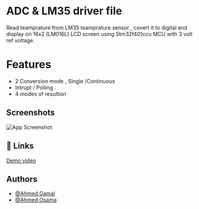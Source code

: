 
# ADC & LM35 driver file

Read teamprature from LM35 teamprature sensor , covert it to digital and display on 
16x2 (LM016L) LCD screen using Stm32f401ccu MCU with 3 volt ref voltage. 



# Features

- 2 Conversion mode , Single /Continuous 
- Intrupt / Polling .
- 4 modes of resultion
  


## Screenshots

![App Screenshot](https://lh6.googleusercontent.com/tRrf64fwsWy216urhJaim2WviHA5ly4FezU2PjNRVL11JUh8Yc2Edxk31uIcMkah4-o=w2400)

  
## 🔗 Links
[Demo video](https://drive.google.com/drive/folders/1JEzlNISLgXldccilTUo-yrun7-b4L0AB)


## Authors

- [@Ahmed Gamal](https://github.com/Ahmed-gamal-elmahdy)
- [@Ahmed Osama](https://github.com/ahmedosamaismail) 
